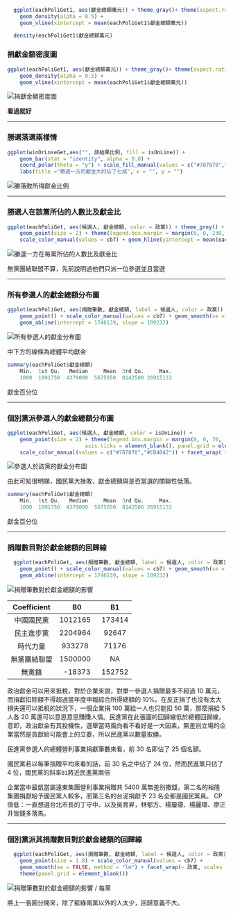 ```r
  ggplot(eachPoliGet1, aes(獻金總額萬元)) + theme_gray()+ theme(aspect.ratio = 1 / 2) +
    geom_density(alpha = 0.5) +
    geom_vline(xintercept = mean(eachPoliGet1$獻金總額萬元))

  density(eachPoliGet1$獻金總額萬元)
```

### 捐獻金額密度圖

```r
ggplot(eachPoliGet1, aes(獻金總額萬元)) + theme_gray()+ theme(aspect.ratio = 1 / 2) +
    geom_density(alpha = 0.5) +
    geom_vline(xintercept = mean(eachPoliGet1$獻金總額萬元))
```

![捐獻金額密度圖](https://github.com/Jiaaa1014/R-/blob/master/FinalReport/imgs/01.png)

**看過就好**

---

### 勝選落選兩樣情

```r
ggplot(winOrLoseGet,aes("", 該結果比例, fill = isOnLine)) +
    geom_bar(stat = "identity", alpha = 0.8) +
    coord_polar(theta = "y") + scale_fill_manual(values = c("#787878","#CB4042")) +
    labs(title ="勝選一方的獻金大約佔了七成", x = "", y = "")
```

![勝落敗所得獻金比例](https://github.com/Jiaaa1014/R-/blob/master/FinalReport/imgs/07.png)

---

### 勝選人在該黨所佔的人數比及獻金比

```r
ggplot(eachPoliGet, aes(候選人, 獻金總額, color = 政黨)) + theme_grey() +
    geom_point(size = 2) + theme(legend.box.margin = margin(0, 0, 230, -100), axis.text = element_blank(), axis.ticks = element_blank(), panel.grid = element_blank()) +
    scale_color_manual(values = cb7) + geom_hline(yintercept = mean(eachPoliGet$獻金總額))
```

![勝選一方在每黨所佔的人數比及獻金比](https://github.com/Jiaaa1014/R-/blob/master/FinalReport/imgs/22.png)

無黨團結聯盟不算，先前說明過他們只派一位參選並且當選

---

### 所有參選人的獻金總額分布圖

```r
ggplot(eachPoliGet, aes(捐贈筆數, 獻金總額, label = 候選人, color = 政黨)) + theme_grey() +
    geom_point() + scale_color_manual(values = cb7) + geom_smooth(se = FALSE, method = "lm") +
    geom_abline(intercept = 1746139, slope = 109232)
```

![所有參選人的獻金分布圖](https://github.com/Jiaaa1014/R-/blob/master/FinalReport/imgs/32.png)

中下方的線條為總體平均獻金

```r
summary(eachPoliGet$獻金總額)
    Min.  1st Qu.   Median     Mean  3rd Qu.     Max.
    1000  1891750  4379000  5675650  8142500 26915133
```

獻金百分位

---

### 個別黨派參選人的獻金總額分布圖

```r
ggplot(eachPoliGet, aes(候選人, 獻金總額, color = isOnLine)) +
    geom_point(size = 2) + theme(legend.box.margin = margin(0, 0, 70, -80), legend.justification = c("right", "bottom"), axis.text = element_blank(),
                         axis.ticks = element_blank(), panel.grid = element_blank()) +
    scale_color_manual(values = c("#787878","#CB4042")) + facet_wrap( ~ 政黨) + labs(subtitle = "紅色為選上立委")
```

![參選人於該黨的獻金分布圖](https://github.com/Jiaaa1014/R-/blob/master/FinalReport/imgs/33.png)

由此可知很明顯，國民黨大挫敗，獻金總額與是否當選的關聯性低落。

```r
summary(eachPoliGet$獻金總額)
    Min.  1st Qu.   Median     Mean  3rd Qu.     Max.
    1000  1891750  4379000  5675650  8142500 26915133
```

獻金百分位

---

### 捐贈數目對於獻金總額的回歸線

```r
  ggplot(eachPoliGet, aes(捐贈筆數, 獻金總額, label = 候選人, color = 政黨)) + theme_grey() +
    geom_point() + scale_color_manual(values = cb7) + geom_smooth(se = FALSE, method = "lm") +
    geom_abline(intercept = 1746139, slope = 109232)
```

![捐贈筆數對於獻金總額的影響](https://github.com/Jiaaa1014/R-/blob/master/FinalReport/imgs/40.png)

| Coefficient  |    B0     |   B1   |
| :----------: | :-------: | :----: |
|  中國國民黨  | 1012165   | 173414 |
|  民主進步黨  | 2204964   | 92647  |
|   時代力量   | 933278    | 71176  |
| 無黨團結聯盟 | 1500000   |   NA   |
|    無黨籍    |  -18373   | 152752 |

政治獻金可以用來抵稅，對於企業來說，對單一參選人捐贈最多不超過 10 萬元，而捐獻扣除額不得超過當年度申報綜合所得總額的 10%。在反正捐了也沒有太大損失還可以抵稅的狀況下，一個企業捐 100 萬給一人也只能扣 50 萬，那麼捐給 5 人各 20 萬還可以意思意思賺賺人情。民進黨在此張圖的回歸線低於總體回歸線，意即，政治獻金有其投機性，選舉當時風向看不看好是一大因素，無差別立場的企業當然是貢獻給可能會上的立委，所以民進黨以數量取勝。

民進黨參選人的總體營利事業捐獻筆數來看，前 30 名即佔了 25 個名額。

國民黨若以每筆捐贈平均來看的話，前 30 名之中佔了 24 位，然而民進黨只佔了 4 位，國民黨的斜率`B1`將近民進黨兩倍

企業當中最凱當屬遠東集團營利事業捐贈共 5400 萬無差別撒錢，第二名的裕隆集團捐獻給予國民黨人較多，而第三名的台泥捐獻予 23 名全都是國民黨員。
CP 值低：一直想選台北市長的丁守中、以及吳育昇，林郁方、楊瓊瓔、楊麗環、廖正井皆錢多落馬。

---

### 個別黨派其捐贈數目對於獻金總額的回歸線

```r
  ggplot(eachPoliGet, aes(捐贈筆數, 獻金總額, label = 候選人, color = 政黨)) + theme_dark() +
    geom_point(size = 1.8) + scale_color_manual(values = cb7) +
    geom_smooth(se = FALSE, method = "lm") + facet_wrap(~ 政黨, scales = "free") +
    theme(panel.grid = element_blank())
```

![捐贈筆數對於獻金總額的影響 / 每黨](https://github.com/Jiaaa1014/R-/blob/master/FinalReport/imgs/41.png)

將上一張圖分開來，除了藍綠兩黨以外的人太少，回歸意義不大。
